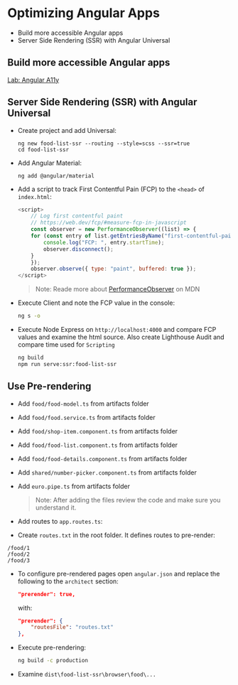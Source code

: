 # Optimizing Angular Apps

-   Build more accessible Angular apps
-   Server Side Rendering (SSR) with Angular Universal

## Build more accessible Angular apps

[Lab: Angular A11y](https://codelabs.developers.google.com/angular-a11y)

## Server Side Rendering (SSR) with Angular Universal

-   Create project and add Universal:

    ```
    ng new food-list-ssr --routing --style=scss --ssr=true
    cd food-list-ssr
    ```

-   Add Angular Material:

    ```
    ng add @angular/material
    ```

-   Add a script to track First Contentful Pain (FCP) to the `<head>` of `index.html`:

    ```javascript
    <script>
        // Log first contentful paint
        // https://web.dev/fcp/#measure-fcp-in-javascript
        const observer = new PerformanceObserver((list) => {
        for (const entry of list.getEntriesByName("first-contentful-paint")) {
            console.log("FCP: ", entry.startTime);
            observer.disconnect();
        }
        });
        observer.observe({ type: "paint", buffered: true });
    </script>
    ```

    > Note: Reade more about [PerformanceObserver](https://developer.mozilla.org/en-US/docs/Web/API/PerformanceObserver) on MDN

-   Execute Client and note the FCP value in the console:

    ```bash
    ng s -o
    ```

-   Execute Node Express on `http://localhost:4000` and compare FCP values and examine the html source. Also create Lighthouse Audit and compare time used for `Scripting`

    ```bash
    ng build
    npm run serve:ssr:food-list-ssr
    ```

## Use Pre-rendering

-   Add `food/food-model.ts` from artifacts folder
-   Add `food/food.service.ts` from artifacts folder
-   Add `food/shop-item.component.ts` from artifacts folder
-   Add `food/food-list.component.ts` from artifacts folder
-   Add `food/food-details.component.ts` from artifacts folder
-   Add `shared/number-picker.component.ts` from artifacts folder
-   Add `euro.pipe.ts` from artifacts folder

    > Note: After adding the files review the code and make sure you understand it.

-   Add routes to `app.routes.ts`:

-   Create `routes.txt` in the root folder. It defines routes to pre-render:

```
/food/1
/food/2
/food/3
```

-   To configure pre-rendered pages open `angular.json` and replace the following to the `architect` section:

    ```json
    "prerender": true,
    ```
    with:

    ```json
    "prerender": {
        "routesFile": "routes.txt"
    },
    ```

-   Execute pre-rendering:

    ```bash
    ng build -c production
    ```

-   Examine `dist\food-list-ssr\browser\food\...`
